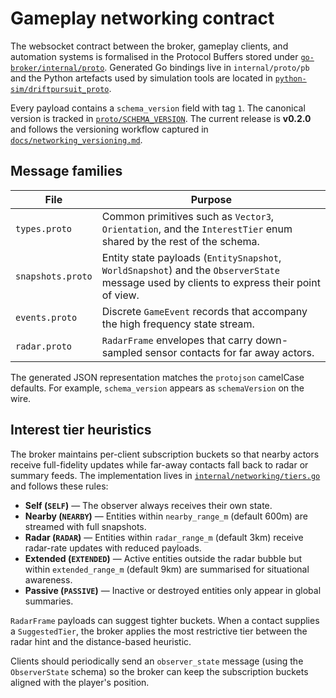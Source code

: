 # Gameplay networking contract

The websocket contract between the broker, gameplay clients, and automation
systems is formalised in the Protocol Buffers stored under
[`go-broker/internal/proto`](../go-broker/internal/proto). Generated Go bindings
live in `internal/proto/pb` and the Python artefacts used by simulation tools are
located in [`python-sim/driftpursuit_proto`](../python-sim/driftpursuit_proto).

Every payload contains a `schema_version` field with tag `1`. The canonical
version is tracked in [`proto/SCHEMA_VERSION`](../proto/SCHEMA_VERSION). The
current release is **v0.2.0** and follows the versioning workflow captured in
[`docs/networking_versioning.md`](./networking_versioning.md).

## Message families

| File | Purpose |
| ---- | ------- |
| `types.proto` | Common primitives such as `Vector3`, `Orientation`, and the `InterestTier` enum shared by the rest of the schema. |
| `snapshots.proto` | Entity state payloads (`EntitySnapshot`, `WorldSnapshot`) and the `ObserverState` message used by clients to express their point of view. |
| `events.proto` | Discrete `GameEvent` records that accompany the high frequency state stream. |
| `radar.proto` | `RadarFrame` envelopes that carry down-sampled sensor contacts for far away actors. |

The generated JSON representation matches the `protojson` camelCase defaults.
For example, `schema_version` appears as `schemaVersion` on the wire.

## Interest tier heuristics

The broker maintains per-client subscription buckets so that nearby actors
receive full-fidelity updates while far-away contacts fall back to radar or
summary feeds. The implementation lives in
[`internal/networking/tiers.go`](../go-broker/internal/networking/tiers.go) and
follows these rules:

- **Self (`SELF`)** — The observer always receives their own state.
- **Nearby (`NEARBY`)** — Entities within `nearby_range_m` (default 600m) are
  streamed with full snapshots.
- **Radar (`RADAR`)** — Entities within `radar_range_m` (default 3km) receive
  radar-rate updates with reduced payloads.
- **Extended (`EXTENDED`)** — Active entities outside the radar bubble but
  within `extended_range_m` (default 9km) are summarised for situational
  awareness.
- **Passive (`PASSIVE`)** — Inactive or destroyed entities only appear in global
  summaries.

`RadarFrame` payloads can suggest tighter buckets. When a contact supplies a
`SuggestedTier`, the broker applies the most restrictive tier between the radar
hint and the distance-based heuristic.

Clients should periodically send an `observer_state` message (using the
`ObserverState` schema) so the broker can keep the subscription buckets aligned
with the player's position.
